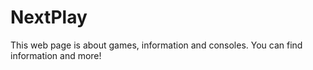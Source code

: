 # NextPlay
This web page is about games, information and consoles. You can find information and more!
